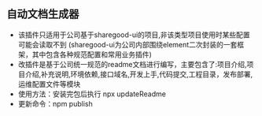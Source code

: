 ## 自动文档生成器
- 该插件只适用于公司基于sharegood-ui的项目,非该类型项目使用时某些配置可能会读取不到
(sharegood-ui为公司内部围绕element二次封装的一套框架，其中包含各种规范配置和常用业务插件)
- 改插件是基于公司统一规范的readme文档进行编写，主要包含了:项目介绍,项目介绍,补充说明,环境依赖,接口域名,开发上手,代码提交,工程目录，发布部署,运维配置文件等模块
- 使用方法：安装完包后执行 npx updateReadme
- 更新命令：npm publish
